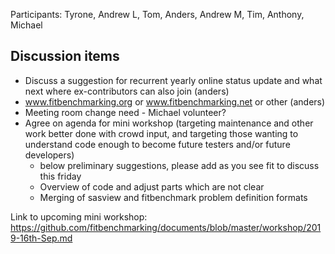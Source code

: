 Participants: Tyrone, Andrew L, Tom, Anders, Andrew M, Tim, Anthony, Michael

Discussion items
----------------
* Discuss a suggestion for recurrent yearly online status update and what next where ex-contributors can also join (anders)
* www.fitbenchmarking.org or www.fitbenchmarking.net or other (anders)
* Meeting room change need - Michael volunteer?
* Agree on agenda for mini workshop (targeting maintenance and other work better done with crowd input, and targeting those wanting to understand code enough to become future testers and/or future developers)
  * below preliminary suggestions, please add as you see fit to discuss this friday
  * Overview of code and adjust parts which are not clear 
  * Merging of sasview and fitbenchmark problem definition formats 

Link to upcoming mini workshop: https://github.com/fitbenchmarking/documents/blob/master/workshop/2019-16th-Sep.md
